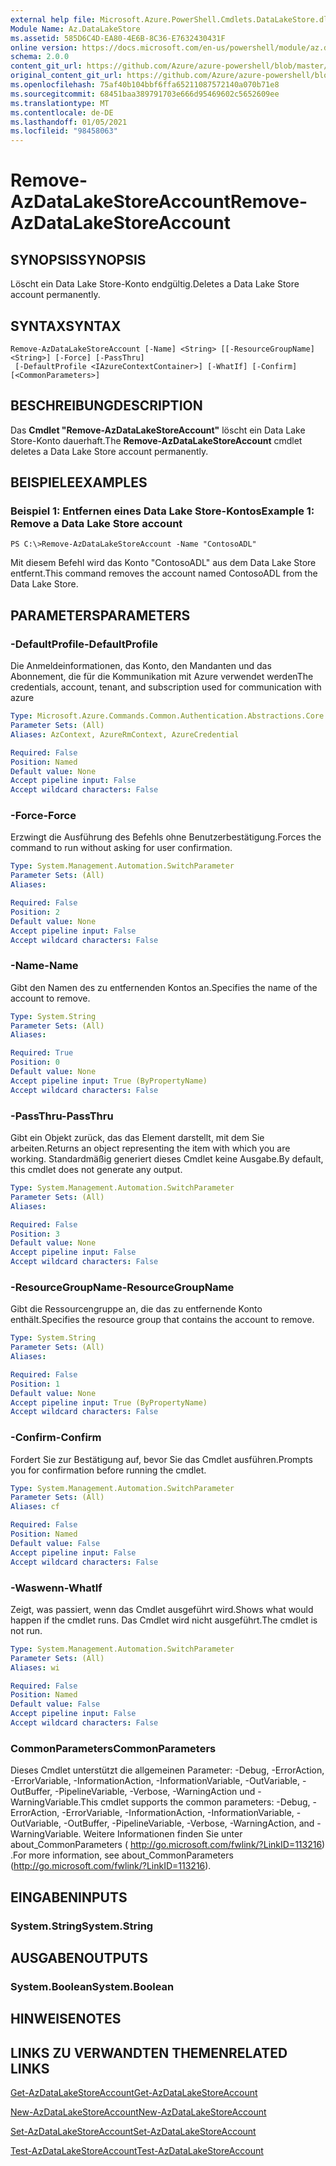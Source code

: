 ```yaml
---
external help file: Microsoft.Azure.PowerShell.Cmdlets.DataLakeStore.dll-Help.xml
Module Name: Az.DataLakeStore
ms.assetid: 585D6C4D-EA80-4E6B-8C36-E7632430431F
online version: https://docs.microsoft.com/en-us/powershell/module/az.datalakestore/remove-azdatalakestoreaccount
schema: 2.0.0
content_git_url: https://github.com/Azure/azure-powershell/blob/master/src/DataLakeStore/DataLakeStore/help/Remove-AzDataLakeStoreAccount.md
original_content_git_url: https://github.com/Azure/azure-powershell/blob/master/src/DataLakeStore/DataLakeStore/help/Remove-AzDataLakeStoreAccount.md
ms.openlocfilehash: 75af40b104bbf6ffa65211087572140a070b71e8
ms.sourcegitcommit: 68451baa389791703e666d95469602c5652609ee
ms.translationtype: MT
ms.contentlocale: de-DE
ms.lasthandoff: 01/05/2021
ms.locfileid: "98458063"
---
```

# <span data-ttu-id="d2ed9-101">Remove-AzDataLakeStoreAccount</span><span class="sxs-lookup"><span data-stu-id="d2ed9-101">Remove-AzDataLakeStoreAccount</span></span>

## <span data-ttu-id="d2ed9-102">SYNOPSIS</span><span class="sxs-lookup"><span data-stu-id="d2ed9-102">SYNOPSIS</span></span>
<span data-ttu-id="d2ed9-103">Löscht ein Data Lake Store-Konto endgültig.</span><span class="sxs-lookup"><span data-stu-id="d2ed9-103">Deletes a Data Lake Store account permanently.</span></span>

## <span data-ttu-id="d2ed9-104">SYNTAX</span><span class="sxs-lookup"><span data-stu-id="d2ed9-104">SYNTAX</span></span>

```
Remove-AzDataLakeStoreAccount [-Name] <String> [[-ResourceGroupName] <String>] [-Force] [-PassThru]
 [-DefaultProfile <IAzureContextContainer>] [-WhatIf] [-Confirm] [<CommonParameters>]
```

## <span data-ttu-id="d2ed9-105">BESCHREIBUNG</span><span class="sxs-lookup"><span data-stu-id="d2ed9-105">DESCRIPTION</span></span>
<span data-ttu-id="d2ed9-106">Das **Cmdlet "Remove-AzDataLakeStoreAccount"** löscht ein Data Lake Store-Konto dauerhaft.</span><span class="sxs-lookup"><span data-stu-id="d2ed9-106">The **Remove-AzDataLakeStoreAccount** cmdlet deletes a Data Lake Store account permanently.</span></span>

## <span data-ttu-id="d2ed9-107">BEISPIELE</span><span class="sxs-lookup"><span data-stu-id="d2ed9-107">EXAMPLES</span></span>

### <span data-ttu-id="d2ed9-108">Beispiel 1: Entfernen eines Data Lake Store-Kontos</span><span class="sxs-lookup"><span data-stu-id="d2ed9-108">Example 1: Remove a Data Lake Store account</span></span>
```
PS C:\>Remove-AzDataLakeStoreAccount -Name "ContosoADL"
```

<span data-ttu-id="d2ed9-109">Mit diesem Befehl wird das Konto "ContosoADL" aus dem Data Lake Store entfernt.</span><span class="sxs-lookup"><span data-stu-id="d2ed9-109">This command removes the account named ContosoADL from the Data Lake Store.</span></span>

## <span data-ttu-id="d2ed9-110">PARAMETERS</span><span class="sxs-lookup"><span data-stu-id="d2ed9-110">PARAMETERS</span></span>

### <span data-ttu-id="d2ed9-111">-DefaultProfile</span><span class="sxs-lookup"><span data-stu-id="d2ed9-111">-DefaultProfile</span></span>
<span data-ttu-id="d2ed9-112">Die Anmeldeinformationen, das Konto, den Mandanten und das Abonnement, die für die Kommunikation mit Azure verwendet werden</span><span class="sxs-lookup"><span data-stu-id="d2ed9-112">The credentials, account, tenant, and subscription used for communication with azure</span></span>

```yaml
Type: Microsoft.Azure.Commands.Common.Authentication.Abstractions.Core.IAzureContextContainer
Parameter Sets: (All)
Aliases: AzContext, AzureRmContext, AzureCredential

Required: False
Position: Named
Default value: None
Accept pipeline input: False
Accept wildcard characters: False
```

### <span data-ttu-id="d2ed9-113">-Force</span><span class="sxs-lookup"><span data-stu-id="d2ed9-113">-Force</span></span>
<span data-ttu-id="d2ed9-114">Erzwingt die Ausführung des Befehls ohne Benutzerbestätigung.</span><span class="sxs-lookup"><span data-stu-id="d2ed9-114">Forces the command to run without asking for user confirmation.</span></span>

```yaml
Type: System.Management.Automation.SwitchParameter
Parameter Sets: (All)
Aliases:

Required: False
Position: 2
Default value: None
Accept pipeline input: False
Accept wildcard characters: False
```

### <span data-ttu-id="d2ed9-115">-Name</span><span class="sxs-lookup"><span data-stu-id="d2ed9-115">-Name</span></span>
<span data-ttu-id="d2ed9-116">Gibt den Namen des zu entfernenden Kontos an.</span><span class="sxs-lookup"><span data-stu-id="d2ed9-116">Specifies the name of the account to remove.</span></span>

```yaml
Type: System.String
Parameter Sets: (All)
Aliases:

Required: True
Position: 0
Default value: None
Accept pipeline input: True (ByPropertyName)
Accept wildcard characters: False
```

### <span data-ttu-id="d2ed9-117">-PassThru</span><span class="sxs-lookup"><span data-stu-id="d2ed9-117">-PassThru</span></span>
<span data-ttu-id="d2ed9-118">Gibt ein Objekt zurück, das das Element darstellt, mit dem Sie arbeiten.</span><span class="sxs-lookup"><span data-stu-id="d2ed9-118">Returns an object representing the item with which you are working.</span></span>
<span data-ttu-id="d2ed9-119">Standardmäßig generiert dieses Cmdlet keine Ausgabe.</span><span class="sxs-lookup"><span data-stu-id="d2ed9-119">By default, this cmdlet does not generate any output.</span></span>

```yaml
Type: System.Management.Automation.SwitchParameter
Parameter Sets: (All)
Aliases:

Required: False
Position: 3
Default value: None
Accept pipeline input: False
Accept wildcard characters: False
```

### <span data-ttu-id="d2ed9-120">-ResourceGroupName</span><span class="sxs-lookup"><span data-stu-id="d2ed9-120">-ResourceGroupName</span></span>
<span data-ttu-id="d2ed9-121">Gibt die Ressourcengruppe an, die das zu entfernende Konto enthält.</span><span class="sxs-lookup"><span data-stu-id="d2ed9-121">Specifies the resource group that contains the account to remove.</span></span>

```yaml
Type: System.String
Parameter Sets: (All)
Aliases:

Required: False
Position: 1
Default value: None
Accept pipeline input: True (ByPropertyName)
Accept wildcard characters: False
```

### <span data-ttu-id="d2ed9-122">-Confirm</span><span class="sxs-lookup"><span data-stu-id="d2ed9-122">-Confirm</span></span>
<span data-ttu-id="d2ed9-123">Fordert Sie zur Bestätigung auf, bevor Sie das Cmdlet ausführen.</span><span class="sxs-lookup"><span data-stu-id="d2ed9-123">Prompts you for confirmation before running the cmdlet.</span></span>

```yaml
Type: System.Management.Automation.SwitchParameter
Parameter Sets: (All)
Aliases: cf

Required: False
Position: Named
Default value: False
Accept pipeline input: False
Accept wildcard characters: False
```

### <span data-ttu-id="d2ed9-124">-Waswenn</span><span class="sxs-lookup"><span data-stu-id="d2ed9-124">-WhatIf</span></span>
<span data-ttu-id="d2ed9-125">Zeigt, was passiert, wenn das Cmdlet ausgeführt wird.</span><span class="sxs-lookup"><span data-stu-id="d2ed9-125">Shows what would happen if the cmdlet runs.</span></span>
<span data-ttu-id="d2ed9-126">Das Cmdlet wird nicht ausgeführt.</span><span class="sxs-lookup"><span data-stu-id="d2ed9-126">The cmdlet is not run.</span></span>

```yaml
Type: System.Management.Automation.SwitchParameter
Parameter Sets: (All)
Aliases: wi

Required: False
Position: Named
Default value: False
Accept pipeline input: False
Accept wildcard characters: False
```

### <span data-ttu-id="d2ed9-127">CommonParameters</span><span class="sxs-lookup"><span data-stu-id="d2ed9-127">CommonParameters</span></span>
<span data-ttu-id="d2ed9-128">Dieses Cmdlet unterstützt die allgemeinen Parameter: -Debug, -ErrorAction, -ErrorVariable, -InformationAction, -InformationVariable, -OutVariable, -OutBuffer, -PipelineVariable, -Verbose, -WarningAction und -WarningVariable.</span><span class="sxs-lookup"><span data-stu-id="d2ed9-128">This cmdlet supports the common parameters: -Debug, -ErrorAction, -ErrorVariable, -InformationAction, -InformationVariable, -OutVariable, -OutBuffer, -PipelineVariable, -Verbose, -WarningAction, and -WarningVariable.</span></span> <span data-ttu-id="d2ed9-129">Weitere Informationen finden Sie unter about_CommonParameters ( http://go.microsoft.com/fwlink/?LinkID=113216) .</span><span class="sxs-lookup"><span data-stu-id="d2ed9-129">For more information, see about_CommonParameters (http://go.microsoft.com/fwlink/?LinkID=113216).</span></span>

## <span data-ttu-id="d2ed9-130">EINGABEN</span><span class="sxs-lookup"><span data-stu-id="d2ed9-130">INPUTS</span></span>

### <span data-ttu-id="d2ed9-131">System.String</span><span class="sxs-lookup"><span data-stu-id="d2ed9-131">System.String</span></span>

## <span data-ttu-id="d2ed9-132">AUSGABEN</span><span class="sxs-lookup"><span data-stu-id="d2ed9-132">OUTPUTS</span></span>

### <span data-ttu-id="d2ed9-133">System.Boolean</span><span class="sxs-lookup"><span data-stu-id="d2ed9-133">System.Boolean</span></span>

## <span data-ttu-id="d2ed9-134">HINWEISE</span><span class="sxs-lookup"><span data-stu-id="d2ed9-134">NOTES</span></span>

## <span data-ttu-id="d2ed9-135">LINKS ZU VERWANDTEN THEMEN</span><span class="sxs-lookup"><span data-stu-id="d2ed9-135">RELATED LINKS</span></span>

[<span data-ttu-id="d2ed9-136">Get-AzDataLakeStoreAccount</span><span class="sxs-lookup"><span data-stu-id="d2ed9-136">Get-AzDataLakeStoreAccount</span></span>](./Get-AzDataLakeStoreAccount.md)

[<span data-ttu-id="d2ed9-137">New-AzDataLakeStoreAccount</span><span class="sxs-lookup"><span data-stu-id="d2ed9-137">New-AzDataLakeStoreAccount</span></span>](./New-AzDataLakeStoreAccount.md)

[<span data-ttu-id="d2ed9-138">Set-AzDataLakeStoreAccount</span><span class="sxs-lookup"><span data-stu-id="d2ed9-138">Set-AzDataLakeStoreAccount</span></span>](./Set-AzDataLakeStoreAccount.md)

[<span data-ttu-id="d2ed9-139">Test-AzDataLakeStoreAccount</span><span class="sxs-lookup"><span data-stu-id="d2ed9-139">Test-AzDataLakeStoreAccount</span></span>](./Test-AzDataLakeStoreAccount.md)


